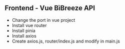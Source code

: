 ## Frontend - Vue BìBreeze API

- Change the port in vue project
- Install vue router
- Install pinia
- Install axios
- Create axios.js, router/index.js and modify in main.js